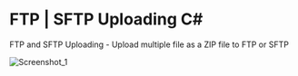 # FTP | SFTP Uploading C#
FTP and SFTP Uploading - Upload multiple file as a ZIP file to FTP or SFTP

![Screenshot_1](https://user-images.githubusercontent.com/39087646/147560037-3d80f9b8-0af1-49ae-b908-8c04c9b91940.png)

